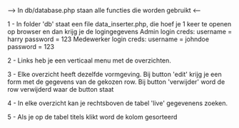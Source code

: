--> In db/database.php staan alle functies die worden gebruikt  <--

1 - In folder 'db' staat een file data_inserter.php, die hoef je 1 keer te openen op browser en dan krijg je de logingegevens
    Admin login creds: username = harry password = 123
    Medewerker login creds: username = johndoe password = 123
 
2 - Links heb je een verticaal menu met de overzichten.

3 - Elke overzicht heeft dezelfde vormgeving.
    Bij button 'edit' krijg je een form met de gegevens van de gekozen row.
    Bij button 'verwijder' word de row verwijderd waar de button staat

4 - In elke overzicht kan je rechtsboven de tabel 'live' gegevenens zoeken.

5 - Als je op de tabel titels klikt word de kolom gesorteerd





